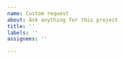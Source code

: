 ```yaml
---
name: Custom request
about: Ask anything for this project
title: ''
labels: ''
assignees: ''

---
```



